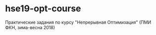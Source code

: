 # hse19-opt-course
Практические задания по курсу "Непрерывная Оптимизация" (ПМИ ФКН, зима-весна 2018)
